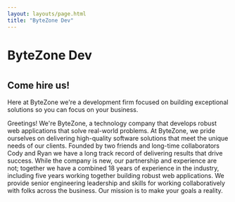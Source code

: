 ```yaml
---
layout: layouts/page.html
title: "ByteZone Dev"
---
```


<div class="hero-text-container">
 <h1>ByteZone Dev<h1>
</div>

## Come hire us!

Here at ByteZone we're a development firm focused on building exceptional solutions so you can focus on your business.


<!-- <img src="/dist/assets/images/circuit-board.jpg" /> -->

Greetings! We're ByteZone, a technology company that develops robust web applications that solve real-world problems. At ByteZone, we pride ourselves on delivering high-quality software solutions that meet the unique needs of our clients. Founded by two friends and long-time collaborators Cody and Ryan we have a long track record of delivering results that drive success. While the company is new, our partnership and experience are not; together we have a combined 18 years of experience in the industry, including five years working together building robust web applications. We provide senior engineering leadership and skills for working collaboratively with folks across the business. Our mission is to make your goals a reality.
